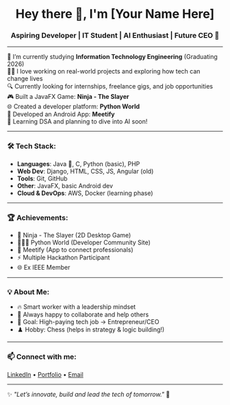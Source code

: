 <h1 align="center">Hey there 👋, I'm [Your Name Here]</h1>
<h3 align="center">Aspiring Developer | IT Student | AI Enthusiast | Future CEO 🚀</h3>

---

🌱 I’m currently studying **Information Technology Engineering** (Graduating 2026)  
👨‍💻 I love working on real-world projects and exploring how tech can change lives  
🔍 Currently looking for internships, freelance gigs, and job opportunities  
🎮 Built a JavaFX Game: **Ninja - The Slayer**  
🌐 Created a developer platform: **Python World**  
📱 Developed an Android App: **Meetify**  
🧠 Learning DSA and planning to dive into AI soon!

---

### 🛠️ Tech Stack:
- **Languages**: Java 💪, C, Python (basic), PHP  
- **Web Dev**: Django, HTML, CSS, JS, Angular (old)  
- **Tools**: Git, GitHub  
- **Other**: JavaFX, basic Android dev  
- **Cloud & DevOps**: AWS, Docker (learning phase)

---

### 🏆 Achievements:
- 🥷 Ninja - The Slayer (2D Desktop Game)
- 🧑‍🤝‍🧑 Python World (Developer Community Site)
- 🤝 Meetify (App to connect professionals)
- ⚡ Multiple Hackathon Participant
- 🌐 Ex IEEE Member

---

### 💡 About Me:
- 🔥 Smart worker with a leadership mindset  
- 💬 Always happy to collaborate and help others  
- 🎯 Goal: High-paying tech job → Entrepreneur/CEO  
- ♟️ Hobby: Chess (helps in strategy & logic building!)

---

### 📫 Connect with me:
[LinkedIn](https://www.linkedin.com/in/your-profile) • [Portfolio](https://your-portfolio-link.com) • [Email](mailto:your.email@example.com)

---

✨ _"Let’s innovate, build and lead the tech of tomorrow."_ 🚀
